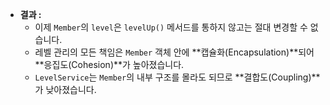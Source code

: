 * **결과 :**
  * 이제 `Member`의 `level`은 `levelUp()` 메서드를 통하지 않고는 절대 변경할 수 없습니다.
  * 레벨 관리의 모든 책임은 `Member` 객체 안에 **캡슐화(Encapsulation)**되어 **응집도(Cohesion)**가 높아졌습니다.
  * `LevelService`는 `Member`의 내부 구조를 몰라도 되므로 **결합도(Coupling)**가 낮아졌습니다.